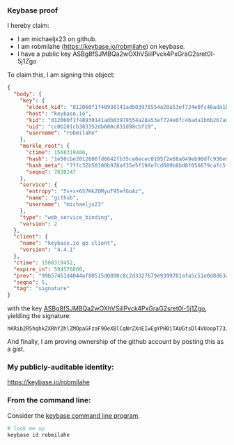 ### Keybase proof

I hereby claim:

  * I am michaeljx23 on github.
  * I am robmilahe (https://keybase.io/robmilahe) on keybase.
  * I have a public key ASBg8fSJMBQa2wOXhVSiilPvck4PxGraG2sret0l-5j1Zgo

To claim this, I am signing this object:

```json
{
  "body": {
    "key": {
      "eldest_kid": "012060f1f48930141adb03978554a28a53ef724e0fc46ada1b6b2b7add25fb98f5660a",
      "host": "keybase.io",
      "kid": "012060f1f48930141adb03978554a28a53ef724e0fc46ada1b6b2b7add25fb98f5660a",
      "uid": "cc0b281cb383352db600c831d98cbf19",
      "username": "robmilahe"
    },
    "merkle_root": {
      "ctime": 1568319406,
      "hash": "1e50cbe2012606fd6642fb35ce6ecec0195f2e68a049eb90dfc936e95faad69793007fda0ef22b9a617919bbba4527b5bf190ec70f1aa3038a7b8b9c5fed9a5d",
      "hash_meta": "7ffc32b50100b978af35e5f19fe7cd689b8bd8f056679cafc5f60e61e9124eee",
      "seqno": 7038247
    },
    "service": {
      "entropy": "5s+x+6S7HkZOMyuT95efGoAz",
      "name": "github",
      "username": "michaeljx23"
    },
    "type": "web_service_binding",
    "version": 2
  },
  "client": {
    "name": "keybase.io go client",
    "version": "4.4.1"
  },
  "ctime": 1568319452,
  "expire_in": 504576000,
  "prev": "99b57451d4044af80515d0890c8c2d3327679e9399781afa5c51e0d8d634e689",
  "seqno": 5,
  "tag": "signature"
}
```

with the key [ASBg8fSJMBQa2wOXhVSiilPvck4PxGraG2sret0l-5j1Zgo](https://keybase.io/robmilahe), yielding the signature:

```
hKRib2R5hqhkZXRhY2hlZMOpaGFzaF90eXBlCqNrZXnEIwEgYPH0iTAUGtsDl4VUoopT73JOD8Rq2htrK3rdJfuY9WYKp3BheWxvYWTESpcCBcQgmbV0UdQESvgFFdCJDIwtMydnnpOZeBr6XFHg2NY05onEIBKbsOvk6KR8IiUy1UK3OApLHh3eQqFHNr+KYAutzDZAAgHCo3NpZ8RAe6wQtJILp+agtc55SAcyLEx39FIRQ4E8R+W/Oexk2+wiklHV98bdxiiI8iyHRfOk2L71wWbtxrNi/efEy2edBqhzaWdfdHlwZSCkaGFzaIKkdHlwZQildmFsdWXEIHQJfbs6+oQflGsZaVcL9UPdpfbZUJ/Sz1bQ0nMOlVPoo3RhZ80CAqd2ZXJzaW9uAQ==

```

And finally, I am proving ownership of the github account by posting this as a gist.

### My publicly-auditable identity:

https://keybase.io/robmilahe

### From the command line:

Consider the [keybase command line program](https://keybase.io/download).

```bash
# look me up
keybase id robmilahe
```
